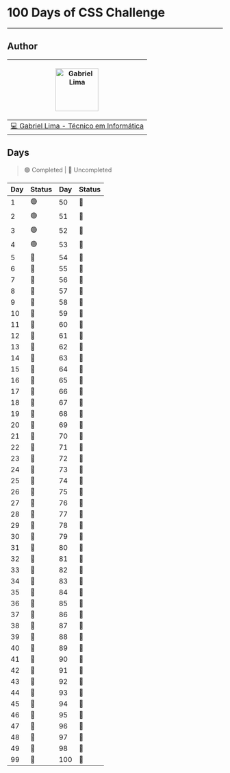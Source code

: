 # 100 Days of CSS Challenge

---

## Author

| <p align="center"><img src="https://github.com/gabrielSantosLima.png" width=100 alt="Gabriel Lima"></p> |
| ------------------------------------------------------------------------------------------------------- |
| <a href="https://github.com/gabrielSantosLima">💻 Gabriel Lima - Técnico em Informática</a>             |

## Days

> 🟢 Completed | 🔴 Uncompleted

| Day | Status | Day | Status |
| --- | ------ | --- | ------ |
| 1   | 🟢     | 50  | 🔴     |
| 2   | 🟢     | 51  | 🔴     |
| 3   | 🟢     | 52  | 🔴     |
| 4   | 🟢     | 53  | 🔴     |
| 5   | 🔴     | 54  | 🔴     |
| 6   | 🔴     | 55  | 🔴     |
| 7   | 🔴     | 56  | 🔴     |
| 8   | 🔴     | 57  | 🔴     |
| 9   | 🔴     | 58  | 🔴     |
| 10  | 🔴     | 59  | 🔴     |
| 11  | 🔴     | 60  | 🔴     |
| 12  | 🔴     | 61  | 🔴     |
| 13  | 🔴     | 62  | 🔴     |
| 14  | 🔴     | 63  | 🔴     |
| 15  | 🔴     | 64  | 🔴     |
| 16  | 🔴     | 65  | 🔴     |
| 17  | 🔴     | 66  | 🔴     |
| 18  | 🔴     | 67  | 🔴     |
| 19  | 🔴     | 68  | 🔴     |
| 20  | 🔴     | 69  | 🔴     |
| 21  | 🔴     | 70  | 🔴     |
| 22  | 🔴     | 71  | 🔴     |
| 23  | 🔴     | 72  | 🔴     |
| 24  | 🔴     | 73  | 🔴     |
| 25  | 🔴     | 74  | 🔴     |
| 26  | 🔴     | 75  | 🔴     |
| 27  | 🔴     | 76  | 🔴     |
| 28  | 🔴     | 77  | 🔴     |
| 29  | 🔴     | 78  | 🔴     |
| 30  | 🔴     | 79  | 🔴     |
| 31  | 🔴     | 80  | 🔴     |
| 32  | 🔴     | 81  | 🔴     |
| 33  | 🔴     | 82  | 🔴     |
| 34  | 🔴     | 83  | 🔴     |
| 35  | 🔴     | 84  | 🔴     |
| 36  | 🔴     | 85  | 🔴     |
| 37  | 🔴     | 86  | 🔴     |
| 38  | 🔴     | 87  | 🔴     |
| 39  | 🔴     | 88  | 🔴     |
| 40  | 🔴     | 89  | 🔴     |
| 41  | 🔴     | 90  | 🔴     |
| 42  | 🔴     | 91  | 🔴     |
| 43  | 🔴     | 92  | 🔴     |
| 44  | 🔴     | 93  | 🔴     |
| 45  | 🔴     | 94  | 🔴     |
| 46  | 🔴     | 95  | 🔴     |
| 47  | 🔴     | 96  | 🔴     |
| 48  | 🔴     | 97  | 🔴     |
| 49  | 🔴     | 98  | 🔴     |
| 99  | 🔴     | 100 | 🔴     |
